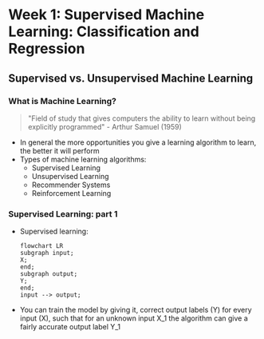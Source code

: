 # Week 1: Supervised Machine Learning: Classification and Regression

## Supervised vs. Unsupervised Machine Learning

### What is Machine Learning?

 > "Field of study that gives computers the ability to learn without being explicitly programmed" - Arthur Samuel (1959)

- In general the more opportunities you give a learning algorithm to learn, the better it will perform 
- Types of machine learning algorithms:
  - Supervised Learning 
  - Unsupervised Learning
  - Recommender Systems 
  - Reinforcement Learning

### Supervised Learning: part 1

- Supervised learning: 
  
  ```mermaid
  flowchart LR
  subgraph input;
  X;
  end;
  subgraph output;
  Y;
  end;
  input --> output;
  ```

- You can train the model by giving it, correct output labels (Y) for every input (X), such that for an unknown input X_1 the algorithm can give a fairly accurate output label Y_1

